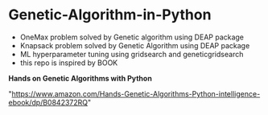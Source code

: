 # Genetic-Algorithm-in-Python

* OneMax problem solved by Genetic algorithm using DEAP package
* Knapsack problem solved by Genetic Algorithm using DEAP package
* ML hyperparameter tuning using gridsearch and geneticgridsearch
* this repo is inspired by BOOK 


**Hands on Genetic Algorithms with Python**

"https://www.amazon.com/Hands-Genetic-Algorithms-Python-intelligence-ebook/dp/B0842372RQ"
